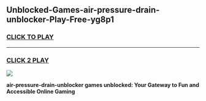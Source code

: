 
## Unblocked-Games-air-pressure-drain-unblocker-Play-Free-yg8p1
<h3>
<a href="https://premium76.site?title=air-pressure-drain-unblocker&ref=18A1">CLICK TO PLAY</a></h3>
<hr>

<h3>
<a href="https://premium76.site?title=air-pressure-drain-unblocker&ref=18A1">CLICK 2 PLAY</a>
  
</h3>

<a href="https://premium76.site?title=air-pressure-drain-unblocker&ref=18A1"><img src="https://clearcache.store/games.png"></a>


**air-pressure-drain-unblocker games unblocked: Your Gateway to Fun and Accessible Online Gaming**
